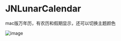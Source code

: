 # JNLunarCalendar
mac版万年历，有农历和假期显示，还可以切换主题颜色
<br/>

 ![image](https://github.com/Jonear/JNLunarCalendar/raw/master/demoImage.png)
